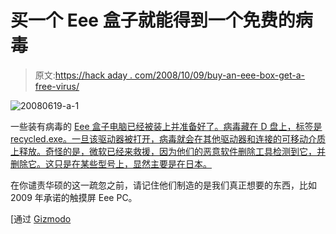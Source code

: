 # 买一个 Eee 盒子就能得到一个免费的病毒

> 原文:[https://hack aday . com/2008/10/09/buy-an-eee-box-get-a-free-virus/](https://hackaday.com/2008/10/09/buy-an-eee-box-get-a-free-virus/)

![](../Images/17a480ba504a10013ae1b49952df5e56.png "20080619-a-1")

一些装有病毒的 [Eee 盒子电脑已经被装上并准备好了。病毒藏在 D 盘上，标签是 recycled.exe。一旦该驱动器被打开，病毒就会在其他驱动器和连接的可移动介质上释放。奇怪的是，微软已经来救援，因为他们的恶意软件删除工具检测到它，并删除它。这只是在某些型号上，显然主要是在日本。](http://www.reghardware.co.uk/2008/10/08/asus_eee_box_virus/)

在你谴责华硕的这一疏忽之前，请记住他们制造的是我们真正想要的东西，比如 2009 年承诺的触摸屏 Eee PC。

[通过 [Gizmodo](http://gizmodo.com/5060600/asus-admits-that-a-virus-shipped-with-some-eee-box-mini-pcs)